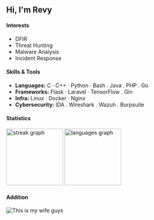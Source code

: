 ## Hi, I'm Revy

#### Interests

- DFIR
- Threat Hunting
- Malware Analysis
- Incident Response

#### Skills & Tools

- **Languages:** C · C++ · Python · Bash . Java . PHP . Go
- **Frameworks:** Flask · Laravel · TensorFlow . Gin
- **Infra:** Linux · Docker · Nginx
- **Cybersecurity:** IDA . Wireshark . Wazuh . Burpsuite

#### Statistics
<div align="left">
  <img src="https://streak-stats.demolab.com?user=revprm&locale=en&mode=daily&theme=ayu-mirage&hide_border=true&border_radius=15&order=3" height="150" alt="streak graph"  />
  <img src="https://github-readme-stats.vercel.app/api/top-langs?username=revprm&locale=en&hide_title=false&layout=compact&card_width=320&langs_count=6&theme=ayu-mirage&hide_border=true&border_radius=15&order=2" height="150" alt="languages graph"  />
</div>

#### Addition 
<img src="https://media1.tenor.com/m/X9Szf6wUsnAAAAAC/love-live-nijigasaki.gif" alt="This is my wife guys" />

